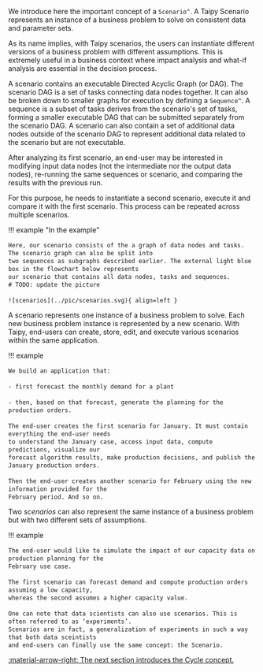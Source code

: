 We introduce here the important concept of a `Scenario^`. A Taipy Scenario represents an instance of a
business problem to solve on consistent data and parameter sets.

As its name implies, with Taipy scenarios, the users can instantiate different versions of a business
problem with different assumptions. This is extremely useful in a business context where impact analysis
and what-if analysis are essential in the decision process.

A scenario contains an executable Directed Acyclic Graph (or DAG). The scenario DAG is a set of tasks connecting
data nodes together. It can also be broken down to smaller graphs for execution by defining a `Sequence^`.
A sequence is a subset of tasks derives from the scenario's set of tasks, forming a smaller executable DAG that
can be submitted separately from the scenario DAG. A scenario can also contain a set of additional data nodes
outside of the scenario DAG to represent additional data related to the scenario but are not executable.

After analyzing its first scenario, an end-user may be interested in modifying input data nodes
(not the intermediate nor the output data nodes), re-running the same sequences or scenario, and
comparing the results with the previous run.

For this purpose, he needs to instantiate a second scenario, execute it and compare it with the
first scenario. This process can be repeated across multiple scenarios.


!!! example "In the example"

    Here, our scenario consists of the a graph of data nodes and tasks. The scenario graph can also be split into
    two sequences as subgraphs described earlier. The external light blue box in the flowchart below represents
    our scenario that contains all data nodes, tasks and sequences.
    # TODO: update the picture

    ![scenarios](../pic/scenarios.svg){ align=left }

A scenario represents one instance of a business problem to solve. Each new business problem instance
is represented by a new scenario. With Taipy, end-users can create, store, edit, and
execute various scenarios within the same application.

!!! example

    We build an application that:

    - first forecast the monthly demand for a plant

    - then, based on that forecast, generate the planning for the production orders.

    The end-user creates the first scenario for January. It must contain everything the end-user needs
    to understand the January case, access input data, compute predictions, visualize our
    forecast algorithm results, make production decisions, and publish the January production orders.

    Then the end-user creates another scenario for February using the new information provided for the
    February period. And so on.

Two _scenarios_ can also represent the same instance of a business problem but with two different sets of
assumptions.

!!! example

    The end-user would like to simulate the impact of our capacity data on production planning for the
    February use case.

    The first scenario can forecast demand and compute production orders assuming a low capacity,
    whereas the second assumes a higher capacity value.

    One can note that data scientists can also use scenarios. This is often referred to as ‘experiments’.
    Scenarios are in fact, a generalization of experiments in such a way that both data sceintists
    and end-users can finally use the same concept: the Scenario.


[:material-arrow-right: The next section introduces the Cycle concept.](cycle.md)
